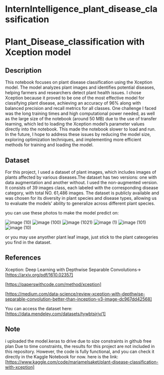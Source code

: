 # InternIntelligence_plant_disease_classification
# Plant_Disease_classification with Xception model

## Description
This notebook focuses on plant disease classification using the Xception model. The model analyzes plant images and identifies potential diseases, helping farmers and researchers detect plant health issues.
I chose Xception because it proved to be one of the most effective model for classifying plant disease, achieving an accuracy of 96% along with balanced
precision and recall metrics for all classes.
One challenge I faced was the long training times and high computational power needed, as well as the large size of the notebook (around 50 MB) due to the use of transfer learning, which led to loading the Xception model’s parameter values directly into the notebook. This made the notebook slower to load and run. In the future, I hope to address these issues by reducing the model size, exploring optimization techniques, and implementing more efficient methods for training and loading the model.


## Dataset
For this project, I used a dataset of plant images, which includes images of plants affected by various diseases.The dataset has two versions: one with data augmentation and another without. I used the non-augmented version. It consists of 39 images class, each labeled with the corresponding disease category, with total NO. 61,486 images. The dataset is publicly available and was chosen for its diversity in plant species and disease types, allowing us to evaluate the models' ability to generalize across different plant species.

you can use these photos to make the model predict on: 

![image (10)](https://github.com/user-attachments/assets/78dd6840-c9c8-4347-bb96-d604fc64637b)
![image (100)](https://github.com/user-attachments/assets/1ca15cde-abce-4cdb-839b-616fbaf04668)
![image (1021)](https://github.com/user-attachments/assets/dc13a4af-5c74-43a1-bb5e-fb33438eddb2)
![image (1)](https://github.com/user-attachments/assets/75acc03e-06a2-4c68-8631-d73b56f6d0e2)
![image (101)](https://github.com/user-attachments/assets/ccedc46a-0a0e-48ca-ae3e-3c6edafeca43)
![image (10)](https://github.com/user-attachments/assets/36b380b2-4813-4360-a29b-da061420e610)

or you may use anyother plant leaf image, just stick to the plant cateogeries you find in the dataset.

## References
Xception: Deep Learning with Depthwise Separable Convolutions-> [https://arxiv.org/pdf/1610.02357]

[https://paperswithcode.com/method/xception]

[https://medium.com/data-science/review-xception-with-depthwise-separable-convolution-better-than-inception-v3-image-dc967dd42568]

You can access the dataset here:
[https://data.mendeley.com/datasets/tywbtsjrjv/1]

## Note 
i uploaded the model.keras to drive due to size constraints in github free plan 
Due to time constraints, the results for this project are not included in this repository. However, the code is fully functional, and you can check it directly in the Kaggle Notebook for now.
here is the link:
[https://www.kaggle.com/code/mariamelsaket/plant-disease-classification-with-xception]

